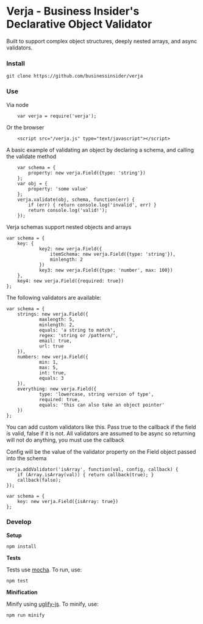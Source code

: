 Verja - Business Insider's Declarative Object Validator
=================================

Built to support complex object structures, deeply nested arrays, and async validators.


### Install

```git clone https://github.com/businessinsider/verja```


### Use
Via node

```
	var verja = require('verja');
```

Or the browser

```
	<script src="/verja.js" type="text/javascript"></script>
```

A basic example of validating an object by declaring a schema, and calling the validate method

```
	var schema = {
		property: new verja.Field({type: 'string'})
	};
	var obj = {
		property: 'some value'
	};
	verja.validate(obj, schema, function(err) {
		if (err) { return console.log('invalid', err) }
		return console.log('valid!');
	});
```

Verja schemas support nested objects and arrays

```
var schema = {
	key: {
			key2: new verja.Field({
				itemSchema: new verja.Field({type: 'string'}),
				minlength: 2
			})
			key3: new verja.Field({type: 'number', max: 100})
	},
	key4: new verja.Field({required: true})
};
```
The following validators are available:

```
var schema = {
	strings: new verja.Field({
			maxlength: 5, 
			minlength: 2, 
			equals: 'a string to match',
			regex: 'string or /pattern/',
			email: true,
			url: true
	}),
	numbers: new verja.Field({
			min: 1,
			max: 5,
			int: true,
			equals: 3		
	}),
	everything: new verja.Field({
			type: 'lowercase, string version of type',
			required: true,
			equals: 'this can also take an object pointer'
	})
};
```

You can add custom validators like this. Pass true to the callback if the field is valid, false if it is not.  All validators are assumed to be async so returning will not do anything, you must use the callback

Config will be the value of the validator property on the Field object passed into the schema

```
verja.addValidator('isArray', function(val, config, callback) {
	if (Array.isArray(val)) { return callback(true); }
	callback(false);
});

var schema = {
	key: new verja.Field({isArray: true})
};
```


### Develop
**Setup**

```npm install```


**Tests**

Tests use [mocha](http://mochajs.org/).  To run, use:

```npm test```

**Minification**

Minify using [uglify-js](http://lisperator.net/uglifyjs/). To minify, use:

```npm run minify```